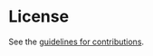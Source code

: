 # License

See the
[guidelines for contributions](https://github.com/mengelbart/draft-engelbart-quic-data-channels/blob/main/CONTRIBUTING.md).
